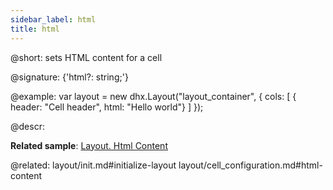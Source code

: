 ```yaml
---
sidebar_label: html
title: html
---          
```


@short: sets HTML content for a cell

@signature: {'html?: string;'}

@example: 
var layout = new dhx.Layout("layout_container", {
    cols: [
      { header: "Cell header", html: "Hello world"}
    ]
});



@descr: 

**Related sample**: [Layout. Html Content](https://snippet.dhtmlx.com/6x76kgyq)

@related: layout/init.md#initialize-layout
layout/cell_configuration.md#html-content
